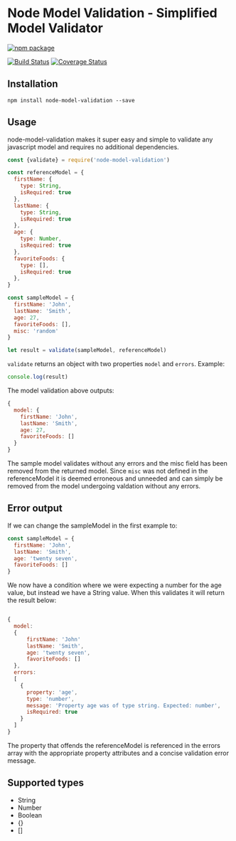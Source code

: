 
# Node Model Validation - Simplified Model Validator

[![npm package](https://nodei.co/npm/node-model-validation.png?downloads=true&downloadRank=true&stars=true)](https://nodei.co/npm/node-model-validation/)


[![Build Status](https://travis-ci.org/SpenceSouth/node-model-validation.svg?branch=master)](https://travis-ci.org/SpenceSouth/node-model-validation)
[![Coverage Status](https://coveralls.io/repos/github/SpenceSouth/node-model-validation/badge.svg?branch=master)](https://coveralls.io/github/SpenceSouth/node-model-validation?branch=master)

## Installation
```
npm install node-model-validation --save
```

## Usage

node-model-validation makes it super easy and simple to validate any javascript model and requires no additional dependencies.

```js
const {validate} = require('node-model-validation')

const referenceModel = {
  firstName: {
    type: String,
    isRequired: true
  },
  lastName: {
    type: String,
    isRequired: true
  },
  age: {
    type: Number,
    isRequired: true
  },
  favoriteFoods: {
    type: [],
    isRequired: true
  },
}

const sampleModel = {
  firstName: 'John',
  lastName: 'Smith',
  age: 27,
  favoriteFoods: [],
  misc: 'random'
}

let result = validate(sampleModel, referenceModel)

```

`validate` returns an object with two properties `model` and `errors`.  Example:

```js
console.log(result)
```

The model validation above outputs:
```js
{
  model: {
    firstName: 'John',
    lastName: 'Smith',
    age: 27,
    favoriteFoods: []
  }
}
```

The sample model validates without any errors and the misc field has been removed from the returned model.  Since `misc` was not defined in the referenceModel it is deemed erroneous and unneeded and can simply be removed from the model undergoing valdation without any errors.

## Error output

If we can change the sampleModel in the first example to:

```js
const sampleModel = {
  firstName: 'John',
  lastName: 'Smith',
  age: 'twenty seven',
  favoriteFoods: []
}
```

We now have a condition where we were expecting a number for the age value, but instead we have a String value.  When this validates it will return the result below:

```js

{ 
  model: 
  { 
      firstName: 'John'
      lastName: 'Smith',
      age: 'twenty seven',
      favoriteFoods: [] 
  },
  errors: 
  [ 
    { 
      property: 'age',
      type: 'number',
      message: 'Property age was of type string. Expected: number',
      isRequired: true 
    } 
  ] 
}
```

The property that offends the referenceModel is referenced in the errors array with the appropriate property attributes and a concise validation error message.

## Supported types

* String
* Number
* Boolean
* {}
* []
